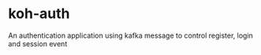 # koh-auth
An authentication application using kafka message to control register, login and session event

